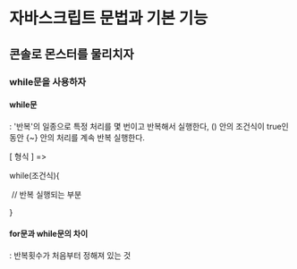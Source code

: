 # 자바스크립트 문법과 기본 기능

## 콘솔로 몬스터를 물리치자

### while문을 사용하자

#### while문

: '반복'의 일종으로 특정 처리를 몇 번이고 반복해서 실행한다, () 안의 조건식이 true인 동안 {~} 안의 처리를 계속 반복 실행한다.

[ 형식 ] =>  

while(조건식){

​	// 반복 실행되는 부분

}

#### for문과 while문의 차이

: 반복횟수가 처음부터 정해져 있는 것